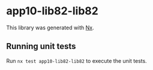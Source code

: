 # app10-lib82-lib82

This library was generated with [Nx](https://nx.dev).

## Running unit tests

Run `nx test app10-lib82-lib82` to execute the unit tests.
